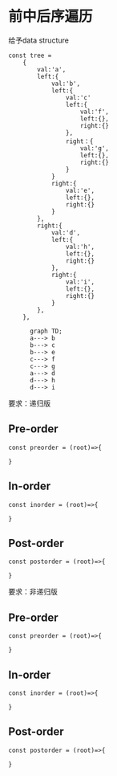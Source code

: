 # 前中后序遍历

给予data structure 
```
const tree = 
    {
        val:'a', 
        left:{
            val:'b', 
            left:{
                val:'c'
                left:{
                    val:'f',
                    left:{}, 
                    right:{}
                }, 
                right：{
                    val:'g',
                    left:{},
                    right:{}
                }
            }
            right:{
                val:'e',
                left:{}, 
                right:{}
            }
        }, 
        right:{
            val:'d',
            left:{
                val:'h',
                left:{}, 
                right:{}
            }, 
            right:{
                val:'i',
                left:{}, 
                right:{}
            }
        }, 
    }, 
```
``` mermaid
      graph TD; 
      a---> b
      b---> c
      b---> e
      c---> f
      c---> g
      a---> d
      d---> h
      d---> i
```

要求：递归版
## Pre-order 
```
const preorder = (root)=>{
  
}
```
## In-order 
```
const inorder = (root)=>{

}
```
## Post-order 
```
const postorder = (root)=>{
    
}
```
要求：非递归版
## Pre-order 
```
const preorder = (root)=>{
  
}
```
## In-order 
```
const inorder = (root)=>{

}
```
## Post-order 
```
const postorder = (root)=>{
    
}
```
